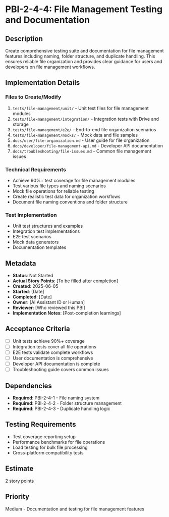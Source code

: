 # PBI-2-4-4: File Management Testing and Documentation

## Description

Create comprehensive testing suite and documentation for file management features including naming, folder structure,
and duplicate handling. This ensures reliable file organization and provides clear guidance for users and developers on
file management workflows.

## Implementation Details

### Files to Create/Modify

1. `tests/file-management/unit/` - Unit test files for file management modules
2. `tests/file-management/integration/` - Integration tests with Drive and storage
3. `tests/file-management/e2e/` - End-to-end file organization scenarios
4. `tests/file-management/mocks/` - Mock data and file samples
5. `docs/user/file-organization.md` - User guide for file organization
6. `docs/developer/file-management-api.md` - Developer API documentation
7. `docs/troubleshooting/file-issues.md` - Common file management issues

### Technical Requirements

- Achieve 90%+ test coverage for file management modules
- Test various file types and naming scenarios
- Mock file operations for reliable testing
- Create realistic test data for organization workflows
- Document file naming conventions and folder structure

### Test Implementation

- Unit test structures and examples
- Integration test implementations
- E2E test scenarios
- Mock data generators
- Documentation templates

## Metadata

- **Status**: Not Started
- **Actual Story Points**: [To be filled after completion]
- **Created**: 2025-06-05
- **Started**: [Date]
- **Completed**: [Date]
- **Owner**: [AI Assistant ID or Human]
- **Reviewer**: [Who reviewed this PBI]
- **Implementation Notes**: [Post-completion learnings]

## Acceptance Criteria

- [ ] Unit tests achieve 90%+ coverage
- [ ] Integration tests cover all file operations
- [ ] E2E tests validate complete workflows
- [ ] User documentation is comprehensive
- [ ] Developer API documentation is complete
- [ ] Troubleshooting guide covers common issues

## Dependencies

- **Required**: PBI-2-4-1 - File naming system
- **Required**: PBI-2-4-2 - Folder structure management
- **Required**: PBI-2-4-3 - Duplicate handling logic

## Testing Requirements

- Test coverage reporting setup
- Performance benchmarks for file operations
- Load testing for bulk file processing
- Cross-platform compatibility tests

## Estimate

2 story points

## Priority

Medium - Documentation and testing for file management features

